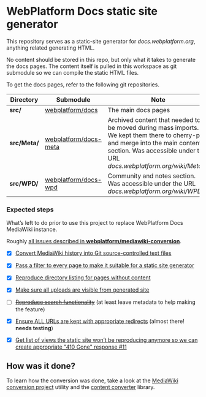 # WebPlatform Docs static site generator

This repository serves as a static-site generator for *docs.webplatform.org*, anything related generating HTML.

No content should be stored in this repo, but only what it takes to generate the docs pages.
The content itself is pulled in this workspace as git submodule so we can compile the static HTML files.

To get the docs pages, refer to the following git repositories.

| Directory     | Submodule                          | Note                |
|---------------|------------------------------------|---------------------|
| **src/**      | [webplatform/docs][docs]           | The main docs pages |
| **src/Meta/** | [webplatform/docs-meta][docs-meta] | Archived content that needed to be moved during mass imports. We kept them there to cherry-pick and merge into the main content section. Was accessible under the URL *docs.webplatform.org/wiki/Meta:...* |
| **src/WPD/**  | [webplatform/docs-wpd][docs-wpd]   | Community and notes section. Was accessible under the URL *docs.webplatform.org/wiki/WPD:...* |


### Expected steps

What’s left to do prior to use this project to replace WebPlatform Docs MediaWiki instance.

Roughly [all issues described in **webplatform/mediawiki-conversion**](https://github.com/webplatform/mediawiki-conversion/issues?q=is%3Aopen+is%3Aissue).

* [x] [Convert MediaWiki history into Git source-controlled text files](https://github.com/webplatform/mediawiki-conversion/issues/4)
* [x] [Pass a filter to every page to make it suitable for a static site generator](https://github.com/webplatform/mediawiki-conversion/issues/9)
* [x] [Reproduce directory listing for pages without content](https://github.com/webplatform/mediawiki-conversion/issues/3)
* [x] [Make sure all uploads are visible from generated site](https://github.com/webplatform/mediawiki-conversion/issues/5)
* [ ] ~~[Reproduce search functionality](https://github.com/webplatform/mediawiki-conversion/issues/8)~~ (at least leave metadata to help making the feature)
* [x] [Ensure ALL URLs are kept with appropriate redirects](https://github.com/webplatform/mediawiki-conversion/issues/6) (almost there! **needs testing**)
* [x] [Get list of views the static site won’t be reproducing anymore so we can create appropriate "410 Gone" response #11](https://github.com/webplatform/mediawiki-conversion/issues/11)



## How was it done?

To learn how the conversion was done, take a look at the [MediaWiki conversion project][mediawiki-conversion] utility and the [content converter][content-converter] library.

  [docs-wpd]: https://github.com/webplatform/docs-wpd
  [docs-meta]: https://github.com/webplatform/docs-meta
  [docs]: https://github.com/webplatform/docs
  [mediawiki-conversion]: https://github.com/webplatform/mediawiki-conversion "MediaWiki Conversion utility"
  [content-converter]: https://github.com/webplatform/content-converter "Content Converter abstract library"

